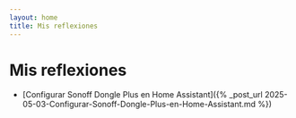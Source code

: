 ```yaml
---
layout: home
title: Mis reflexiones
---
```

# Mis reflexiones

- [Configurar Sonoff Dongle Plus en Home Assistant]({% _post_url 2025-05-03-Configurar-Sonoff-Dongle-Plus-en-Home-Assistant.md %})

